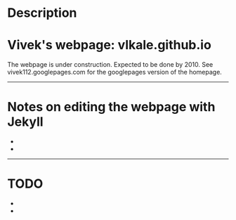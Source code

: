 
# Description 
# Vivek's webpage: vlkale.github.io


The webpage is under construction. Expected to be done by 2010. See vivek112.googlepages.com for the googlepages version of the homepage.


--- 

# Notes on editing the webpage with Jekyll 

- 
- 

--- 

# TODO

-
-
